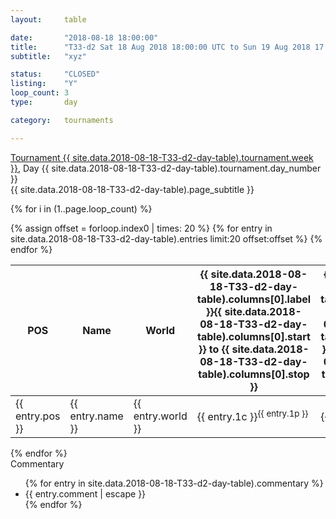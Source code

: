 ```yaml
---
layout: 	table

date: 		"2018-08-18 18:00:00"
title: 		"T33-d2 Sat 18 Aug 2018 18:00:00 UTC to Sun 19 Aug 2018 17:59:59 UTC"
subtitle: 	"xyz"

status:     "CLOSED"
listing:    "Y"
loop_count: 3
type:       day

category: 	tournaments

---
```

<div class="table_header">
  <span class="table_title"><a href="">Tournament {{ site.data.2018-08-18-T33-d2-day-table).tournament.week }}</a>, Day {{ site.data.2018-08-18-T33-d2-day-table).tournament.day_number }}</span><br>
  <span class="table_subtitle">{{ site.data.2018-08-18-T33-d2-day-table).page_subtitle }}</span>  
</div>

{% for i in (1..page.loop_count) %}
<br>
<table class="day_table">
  <colgroup>
    <col style="width:18px">
    <col style="width:55px">
    <col style="width:55px">
    <col style="width:10px">
    <col style="width:10px">
    <col style="width:10px">
    <col style="width:10px">
    <col style="width:10px">
    <col style="width:10px">
    <col style="width:10px">
    <col style="width:10px">
    <col style="width:10px">
    <col style="width:10px">
    <col style="width:10px">
    <col style="width:10px">
    <col style="width:10px">
    <col style="width:10px">
    <col style="width:10px">
    <col style="width:10px">
    <col style="width:10px">
    <col style="width:10px">
    <col style="width:10px">
    <col style="width:10px">
    <col style="width:10px">
    <col style="width:10px">
    <col style="width:10px">
    <col style="width:10px">
    <col style="width:18px">
  </colgroup>  
  <thead>
    <tr>
        <th>POS</th>
        <th class="AlignLeft">Name</th>
        <th class="AlignLeft">World</th>
        <th><a class="hideDisplay">{{ site.data.2018-08-18-T33-d2-day-table).columns[0].label }}<span class="showDisplayOnHover">{{ site.data.2018-08-18-T33-d2-day-table).columns[0].start }} to {{ site.data.2018-08-18-T33-d2-day-table).columns[0].stop }}</span></a></th>
        <th><a class="hideDisplay">{{ site.data.2018-08-18-T33-d2-day-table).columns[1].label }}<span class="showDisplayOnHover">{{ site.data.2018-08-18-T33-d2-day-table).columns[1].start }} to {{ site.data.2018-08-18-T33-d2-day-table).columns[1].stop }}</span></a></th>
        <th><a class="hideDisplay">{{ site.data.2018-08-18-T33-d2-day-table).columns[2].label }}<span class="showDisplayOnHover">{{ site.data.2018-08-18-T33-d2-day-table).columns[2].start }} to {{ site.data.2018-08-18-T33-d2-day-table).columns[2].stop }}</span></a></th>
        <th><a class="hideDisplay">{{ site.data.2018-08-18-T33-d2-day-table).columns[3].label }}<span class="showDisplayOnHover">{{ site.data.2018-08-18-T33-d2-day-table).columns[3].start }} to {{ site.data.2018-08-18-T33-d2-day-table).columns[3].stop }}</span></a></th>
        <th><a class="hideDisplay">{{ site.data.2018-08-18-T33-d2-day-table).columns[4].label }}<span class="showDisplayOnHover">{{ site.data.2018-08-18-T33-d2-day-table).columns[4].start }} to {{ site.data.2018-08-18-T33-d2-day-table).columns[4].stop }}</span></a></th>
        <th><a class="hideDisplay">{{ site.data.2018-08-18-T33-d2-day-table).columns[5].label }}<span class="showDisplayOnHover">{{ site.data.2018-08-18-T33-d2-day-table).columns[5].start }} to {{ site.data.2018-08-18-T33-d2-day-table).columns[5].stop }}</span></a></th>
        <th><a class="hideDisplay">{{ site.data.2018-08-18-T33-d2-day-table).columns[6].label }}<span class="showDisplayOnHover">{{ site.data.2018-08-18-T33-d2-day-table).columns[6].start }} to {{ site.data.2018-08-18-T33-d2-day-table).columns[6].stop }}</span></a></th>
        <th><a class="hideDisplay">{{ site.data.2018-08-18-T33-d2-day-table).columns[7].label }}<span class="showDisplayOnHover">{{ site.data.2018-08-18-T33-d2-day-table).columns[7].start }} to {{ site.data.2018-08-18-T33-d2-day-table).columns[7].stop }}</span></a></th>
        <th><a class="hideDisplay">{{ site.data.2018-08-18-T33-d2-day-table).columns[8].label }}<span class="showDisplayOnHover">{{ site.data.2018-08-18-T33-d2-day-table).columns[8].start }} to {{ site.data.2018-08-18-T33-d2-day-table).columns[8].stop }}</span></a></th>
        <th><a class="hideDisplay">{{ site.data.2018-08-18-T33-d2-day-table).columns[9].label }}<span class="showDisplayOnHover">{{ site.data.2018-08-18-T33-d2-day-table).columns[9].start }} to {{ site.data.2018-08-18-T33-d2-day-table).columns[9].stop }}</span></a></th>
        <th><a class="hideDisplay">{{ site.data.2018-08-18-T33-d2-day-table).columns[10].label }}<span class="showDisplayOnHover">{{ site.data.2018-08-18-T33-d2-day-table).columns[10].start }} to {{ site.data.2018-08-18-T33-d2-day-table).columns[10].stop }}</span></a></th>
        <th><a class="hideDisplay">{{ site.data.2018-08-18-T33-d2-day-table).columns[11].label }}<span class="showDisplayOnHover">{{ site.data.2018-08-18-T33-d2-day-table).columns[11].start }} to {{ site.data.2018-08-18-T33-d2-day-table).columns[11].stop }}</span></a></th>
        <th><a class="hideDisplay">{{ site.data.2018-08-18-T33-d2-day-table).columns[12].label }}<span class="showDisplayOnHover">{{ site.data.2018-08-18-T33-d2-day-table).columns[12].start }} to {{ site.data.2018-08-18-T33-d2-day-table).columns[12].stop }}</span></a></th>
        <th><a class="hideDisplay">{{ site.data.2018-08-18-T33-d2-day-table).columns[13].label }}<span class="showDisplayOnHover">{{ site.data.2018-08-18-T33-d2-day-table).columns[13].start }} to {{ site.data.2018-08-18-T33-d2-day-table).columns[13].stop }}</span></a></th>
        <th><a class="hideDisplay">{{ site.data.2018-08-18-T33-d2-day-table).columns[14].label }}<span class="showDisplayOnHover">{{ site.data.2018-08-18-T33-d2-day-table).columns[14].start }} to {{ site.data.2018-08-18-T33-d2-day-table).columns[14].stop }}</span></a></th>
        <th><a class="hideDisplay">{{ site.data.2018-08-18-T33-d2-day-table).columns[15].label }}<span class="showDisplayOnHover">{{ site.data.2018-08-18-T33-d2-day-table).columns[15].start }} to {{ site.data.2018-08-18-T33-d2-day-table).columns[15].stop }}</span></a></th>
        <th><a class="hideDisplay">{{ site.data.2018-08-18-T33-d2-day-table).columns[16].label }}<span class="showDisplayOnHover">{{ site.data.2018-08-18-T33-d2-day-table).columns[16].start }} to {{ site.data.2018-08-18-T33-d2-day-table).columns[16].stop }}</span></a></th>
        <th><a class="hideDisplay">{{ site.data.2018-08-18-T33-d2-day-table).columns[17].label }}<span class="showDisplayOnHover">{{ site.data.2018-08-18-T33-d2-day-table).columns[17].start }} to {{ site.data.2018-08-18-T33-d2-day-table).columns[17].stop }}</span></a></th>
        <th><a class="hideDisplay">{{ site.data.2018-08-18-T33-d2-day-table).columns[18].label }}<span class="showDisplayOnHover">{{ site.data.2018-08-18-T33-d2-day-table).columns[18].start }} to {{ site.data.2018-08-18-T33-d2-day-table).columns[18].stop }}</span></a></th>
        <th><a class="hideDisplay">{{ site.data.2018-08-18-T33-d2-day-table).columns[19].label }}<span class="showDisplayOnHover">{{ site.data.2018-08-18-T33-d2-day-table).columns[19].start }} to {{ site.data.2018-08-18-T33-d2-day-table).columns[19].stop }}</span></a></th>
        <th><a class="hideDisplay">{{ site.data.2018-08-18-T33-d2-day-table).columns[20].label }}<span class="showDisplayOnHover">{{ site.data.2018-08-18-T33-d2-day-table).columns[20].start }} to {{ site.data.2018-08-18-T33-d2-day-table).columns[20].stop }}</span></a></th>
        <th><a class="hideDisplay">{{ site.data.2018-08-18-T33-d2-day-table).columns[21].label }}<span class="showDisplayOnHover">{{ site.data.2018-08-18-T33-d2-day-table).columns[21].start }} to {{ site.data.2018-08-18-T33-d2-day-table).columns[21].stop }}</span></a></th>
        <th><a class="hideDisplay">{{ site.data.2018-08-18-T33-d2-day-table).columns[22].label }}<span class="showDisplayOnHover">{{ site.data.2018-08-18-T33-d2-day-table).columns[22].start }} to {{ site.data.2018-08-18-T33-d2-day-table).columns[22].stop }}</span></a></th>
        <th><a class="hideDisplay">{{ site.data.2018-08-18-T33-d2-day-table).columns[23].label }}<span class="showDisplayOnHover">{{ site.data.2018-08-18-T33-d2-day-table).columns[23].start }} to {{ site.data.2018-08-18-T33-d2-day-table).columns[23].stop }}</span></a></th>
        <th>Total</th>
    </tr>
  </thead>
  {% assign offset = forloop.index0 | times: 20 %}
<tbody>
{% for entry in site.data.2018-08-18-T33-d2-day-table).entries limit:20 offset:offset %}
  <tr>
    <td class="pl{{ entry.pos }}">{{ entry.pos }}</td>
    <td class="AlignLeft">{{ entry.name }}</td>
    <td class="AlignLeft">{{ entry.world }}</td>
    <td class="pl{{ entry.1p }}">{{ entry.1c }}<sup>{{ entry.1p }}</sup></td>
    <td class="pl{{ entry.2p }}">{{ entry.2c }}<sup>{{ entry.2p }}</sup></td>
    <td class="pl{{ entry.3p }}">{{ entry.3c }}<sup>{{ entry.3p }}</sup></td>
    <td class="pl{{ entry.4p }}">{{ entry.4c }}<sup>{{ entry.4p }}</sup></td>
    <td class="pl{{ entry.5p }}">{{ entry.5c }}<sup>{{ entry.5p }}</sup></td>
    <td class="pl{{ entry.6p }}">{{ entry.6c }}<sup>{{ entry.6p }}</sup></td>
    <td class="pl{{ entry.7p }}">{{ entry.7c }}<sup>{{ entry.7p }}</sup></td>
    <td class="pl{{ entry.8p }}">{{ entry.8c }}<sup>{{ entry.8p }}</sup></td>
    <td class="pl{{ entry.9p }}">{{ entry.9c }}<sup>{{ entry.9p }}</sup></td>
    <td class="pl{{ entry.10p }}">{{ entry.10c }}<sup>{{ entry.10p }}</sup></td>
    <td class="pl{{ entry.11p }}">{{ entry.11c }}<sup>{{ entry.11p }}</sup></td>
    <td class="pl{{ entry.12p }}">{{ entry.12c }}<sup>{{ entry.12p }}</sup></td>
    <td class="pl{{ entry.13p }}">{{ entry.13c }}<sup>{{ entry.13p }}</sup></td>
    <td class="pl{{ entry.14p }}">{{ entry.14c }}<sup>{{ entry.14p }}</sup></td>
    <td class="pl{{ entry.15p }}">{{ entry.15c }}<sup>{{ entry.15p }}</sup></td>
    <td class="pl{{ entry.16p }}">{{ entry.16c }}<sup>{{ entry.16p }}</sup></td>
    <td class="pl{{ entry.17p }}">{{ entry.17c }}<sup>{{ entry.17p }}</sup></td>
    <td class="pl{{ entry.18p }}">{{ entry.18c }}<sup>{{ entry.18p }}</sup></td>
    <td class="pl{{ entry.19p }}">{{ entry.19c }}<sup>{{ entry.19p }}</sup></td>
    <td class="pl{{ entry.20p }}">{{ entry.20c }}<sup>{{ entry.20p }}</sup></td>
    <td class="pl{{ entry.21p }}">{{ entry.21c }}<sup>{{ entry.21p }}</sup></td>
    <td class="pl{{ entry.22p }}">{{ entry.22c }}<sup>{{ entry.22p }}</sup></td>
    <td class="pl{{ entry.23p }}">{{ entry.23c }}<sup>{{ entry.23p }}</sup></td>
    <td class="pl{{ entry.24p }}">{{ entry.24c }}<sup>{{ entry.24p }}</sup></td>
    <td>{{ entry.total }}</td>
  </tr>
{% endfor %}  
</tbody>
</table>
<div class="leaderboard"></div>
{% endfor %}

<div class="commentary">
  <span class="commentary_title">Commentary</span>
  <ul>
    {% for entry in site.data.2018-08-18-T33-d2-day-table).commentary %}
    <li class="commentary_list">{{ entry.comment | escape }}</li>
    {% endfor %}
  </ul>
</div>



